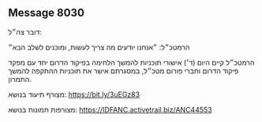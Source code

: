 ## Message 8030

דובר צה״ל:

הרמטכ״ל: ״אנחנו יודעים מה צריך לעשות, ומוכנים לשלב הבא״

הרמטכ״ל קיים היום (ד׳) אישורי תוכניות להמשך הלחימה בפיקוד הדרום יחד עם מפקד פיקוד הדרום וחברי פורום מטכ״ל, במסגרתם אישר את תוכניות ההתקפה להמשך התמרון. 

מצורף תיעוד בנושא: https://bit.ly/3uEGz83

מצורפות תמונות בנושא: https://IDFANC.activetrail.biz/ANC44553

